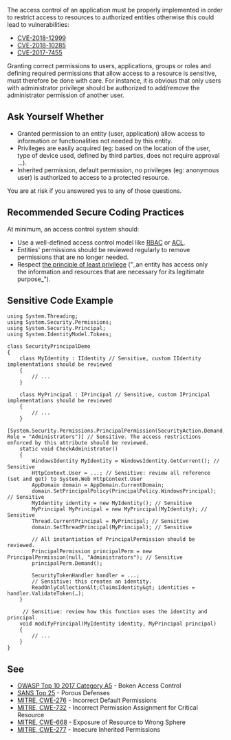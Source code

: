 
The access control of an application must be properly implemented in order to restrict access to resources to authorized entities otherwise this could lead to vulnerabilities:

- [CVE-2018-12999](http://cve.mitre.org/cgi-bin/cvename.cgi?name=CVE-2018-12999)
- [CVE-2018-10285](http://cve.mitre.org/cgi-bin/cvename.cgi?name=CVE-2018-10285)
- [CVE-2017-7455](http://cve.mitre.org/cgi-bin/cvename.cgi?name=CVE-2017-7455)


Granting correct permissions to users, applications, groups or roles and defining required permissions that allow access to a resource is sensitive, must therefore be done with care. For instance, it is obvious that only users with administrator privilege should be authorized to add/remove the administrator permission of another user.

## Ask Yourself Whether

- Granted permission to an entity (user, application) allow access to information or functionalities not needed by this entity.
- Privileges are easily acquired (eg: based on the location of the user, type of device used, defined by third parties, does not require approval<br>  ...).
- Inherited permission, default permission, no privileges (eg: anonymous user) is authorized to access to a protected resource.


You are at risk if you answered yes to any of those questions.

## Recommended Secure Coding Practices

At minimum, an access control system should:

- Use a well-defined access control model like [RBAC](https://en.wikipedia.org/wiki/Role-based_access_control) or [ACL](https://en.wikipedia.org/wiki/Access-control_list).
- Entities' permissions should be reviewed regularly to remove permissions that are no longer needed.
- Respect [the principle of least privilege](https://en.wikipedia.org/wiki/Principle_of_least_privilege) ("\_an entity has access only<br>  the information and resources that are necessary for its legitimate purpose\_").


## Sensitive Code Example


    using System.Threading;
    using System.Security.Permissions;
    using System.Security.Principal;
    using System.IdentityModel.Tokens;
    
    class SecurityPrincipalDemo
    {
        class MyIdentity : IIdentity // Sensitive, custom IIdentity implementations should be reviewed
        {
            // ...
        }
    
        class MyPrincipal : IPrincipal // Sensitive, custom IPrincipal implementations should be reviewed
        {
            // ...
        }
        [System.Security.Permissions.PrincipalPermission(SecurityAction.Demand, Role = "Administrators")] // Sensitive. The access restrictions enforced by this attribute should be reviewed.
        static void CheckAdministrator()
        {
            WindowsIdentity MyIdentity = WindowsIdentity.GetCurrent(); // Sensitive
            HttpContext.User = ...; // Sensitive: review all reference (set and get) to System.Web HttpContext.User
            AppDomain domain = AppDomain.CurrentDomain;
            domain.SetPrincipalPolicy(PrincipalPolicy.WindowsPrincipal); // Sensitive
            MyIdentity identity = new MyIdentity(); // Sensitive
            MyPrincipal MyPrincipal = new MyPrincipal(MyIdentity); // Sensitive
            Thread.CurrentPrincipal = MyPrincipal; // Sensitive
            domain.SetThreadPrincipal(MyPrincipal); // Sensitive
    
            // All instantiation of PrincipalPermission should be reviewed.
            PrincipalPermission principalPerm = new PrincipalPermission(null, "Administrators"); // Sensitive
            principalPerm.Demand();
    
            SecurityTokenHandler handler = ...;
            // Sensitive: this creates an identity.
            ReadOnlyCollection&lt;ClaimsIdentity&gt; identities = handler.ValidateToken(…);
        }
    
         // Sensitive: review how this function uses the identity and principal.
        void modifyPrincipal(MyIdentity identity, MyPrincipal principal)
        {
            // ...
        }
    }


## See

- [OWASP Top 10 2017 Category A5](https://www.owasp.org/index.php/Top_10-2017_A5-Broken_Access_Control) - Boken Access Control
- [SANS Top 25](https://www.sans.org/top25-software-errors/#cat3) - Porous Defenses
- [MITRE, CWE-276](https://cwe.mitre.org/data/definitions/276.html) - Incorrect Default Permissions
- [MITRE, CWE-732](https://cwe.mitre.org/data/definitions/732.html) - Incorrect Permission Assignment for Critical Resource
- [MITRE, CWE-668](https://cwe.mitre.org/data/definitions/668.html) - Exposure of Resource to Wrong Sphere
- [MITRE, CWE-277](https://cwe.mitre.org/data/definitions/277.html) - Insecure Inherited Permissions

